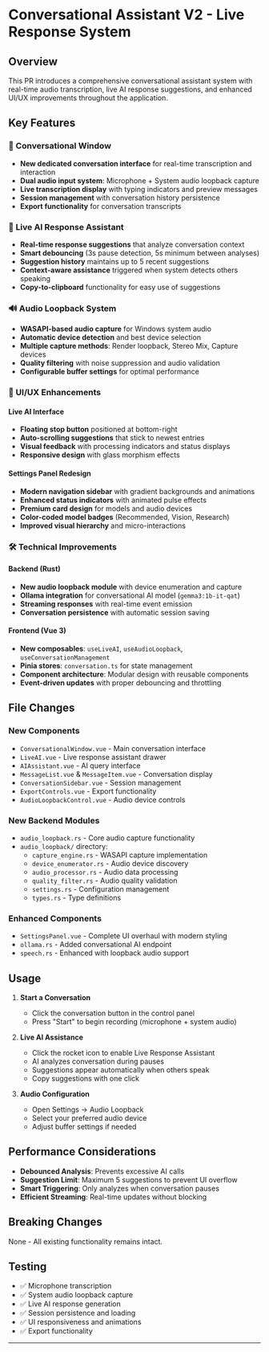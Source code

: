 # Conversational Assistant V2 - Live Response System

## Overview
This PR introduces a comprehensive conversational assistant system with real-time audio transcription, live AI response suggestions, and enhanced UI/UX improvements throughout the application.

## Key Features

### 🎤 Conversational Window
- **New dedicated conversation interface** for real-time transcription and interaction
- **Dual audio input system**: Microphone + System audio loopback capture
- **Live transcription display** with typing indicators and preview messages
- **Session management** with conversation history persistence
- **Export functionality** for conversation transcripts

### 🤖 Live AI Response Assistant
- **Real-time response suggestions** that analyze conversation context
- **Smart debouncing** (3s pause detection, 5s minimum between analyses)
- **Suggestion history** maintains up to 5 recent suggestions
- **Context-aware assistance** triggered when system detects others speaking
- **Copy-to-clipboard** functionality for easy use of suggestions

### 🔊 Audio Loopback System
- **WASAPI-based audio capture** for Windows system audio
- **Automatic device detection** and best device selection
- **Multiple capture methods**: Render loopback, Stereo Mix, Capture devices
- **Quality filtering** with noise suppression and audio validation
- **Configurable buffer settings** for optimal performance

### 🎨 UI/UX Enhancements

#### Live AI Interface
- **Floating stop button** positioned at bottom-right
- **Auto-scrolling suggestions** that stick to newest entries
- **Visual feedback** with processing indicators and status displays
- **Responsive design** with glass morphism effects

#### Settings Panel Redesign
- **Modern navigation sidebar** with gradient backgrounds and animations
- **Enhanced status indicators** with animated pulse effects
- **Premium card design** for models and audio devices
- **Color-coded model badges** (Recommended, Vision, Research)
- **Improved visual hierarchy** and micro-interactions

### 🛠️ Technical Improvements

#### Backend (Rust)
- **New audio loopback module** with device enumeration and capture
- **Ollama integration** for conversational AI model (`gemma3:1b-it-qat`)
- **Streaming responses** with real-time event emission
- **Conversation persistence** with automatic session saving

#### Frontend (Vue 3)
- **New composables**: `useLiveAI`, `useAudioLoopback`, `useConversationManagement`
- **Pinia stores**: `conversation.ts` for state management
- **Component architecture**: Modular design with reusable components
- **Event-driven updates** with proper debouncing and throttling

## File Changes

### New Components
- `ConversationalWindow.vue` - Main conversation interface
- `LiveAI.vue` - Live response assistant drawer
- `AIAssistant.vue` - AI query interface
- `MessageList.vue` & `MessageItem.vue` - Conversation display
- `ConversationSidebar.vue` - Session management
- `ExportControls.vue` - Export functionality
- `AudioLoopbackControl.vue` - Audio device controls

### New Backend Modules
- `audio_loopback.rs` - Core audio capture functionality
- `audio_loopback/` directory:
  - `capture_engine.rs` - WASAPI capture implementation
  - `device_enumerator.rs` - Audio device discovery
  - `audio_processor.rs` - Audio data processing
  - `quality_filter.rs` - Audio quality validation
  - `settings.rs` - Configuration management
  - `types.rs` - Type definitions

### Enhanced Components
- `SettingsPanel.vue` - Complete UI overhaul with modern styling
- `ollama.rs` - Added conversational AI endpoint
- `speech.rs` - Enhanced with loopback audio support

## Usage

1. **Start a Conversation**
   - Click the conversation button in the control panel
   - Press "Start" to begin recording (microphone + system audio)

2. **Live AI Assistance**
   - Click the rocket icon to enable Live Response Assistant
   - AI analyzes conversation during pauses
   - Suggestions appear automatically when others speak
   - Copy suggestions with one click

3. **Audio Configuration**
   - Open Settings → Audio Loopback
   - Select your preferred audio device
   - Adjust buffer settings if needed

## Performance Considerations

- **Debounced Analysis**: Prevents excessive AI calls
- **Suggestion Limit**: Maximum 5 suggestions to prevent UI overflow
- **Smart Triggering**: Only analyzes when conversation pauses
- **Efficient Streaming**: Real-time updates without blocking

## Breaking Changes
None - All existing functionality remains intact.

## Testing
- ✅ Microphone transcription
- ✅ System audio loopback capture
- ✅ Live AI response generation
- ✅ Session persistence and loading
- ✅ UI responsiveness and animations
- ✅ Export functionality

---